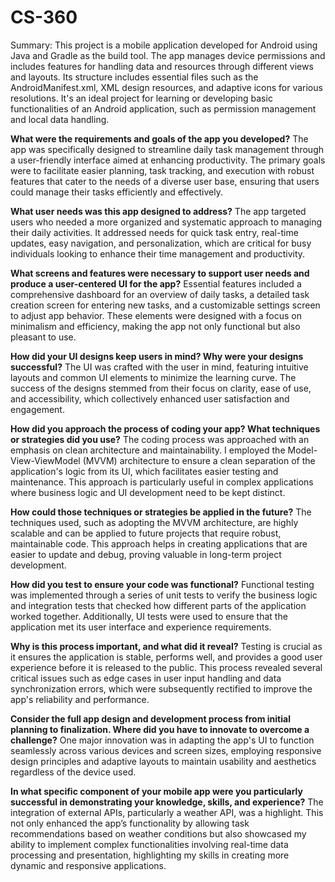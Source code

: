 # CS-360

Summary: This project is a mobile application developed for Android using Java and Gradle as the build tool. The app manages device permissions and includes features for handling data and resources through different views and layouts. Its structure includes essential files such as the AndroidManifest.xml, XML design resources, and adaptive icons for various resolutions. It's an ideal project for learning or developing basic functionalities of an Android application, such as permission management and local data handling.

**What were the requirements and goals of the app you developed?**
The app was specifically designed to streamline daily task management through a user-friendly interface aimed at enhancing productivity. The primary goals were to facilitate easier planning, task tracking, and execution with robust features that cater to the needs of a diverse user base, ensuring that users could manage their tasks efficiently and effectively.

**What user needs was this app designed to address?**
The app targeted users who needed a more organized and systematic approach to managing their daily activities. It addressed needs for quick task entry, real-time updates, easy navigation, and personalization, which are critical for busy individuals looking to enhance their time management and productivity.

**What screens and features were necessary to support user needs and produce a user-centered UI for the app?**
Essential features included a comprehensive dashboard for an overview of daily tasks, a detailed task creation screen for entering new tasks, and a customizable settings screen to adjust app behavior. These elements were designed with a focus on minimalism and efficiency, making the app not only functional but also pleasant to use.

**How did your UI designs keep users in mind? Why were your designs successful?**
The UI was crafted with the user in mind, featuring intuitive layouts and common UI elements to minimize the learning curve. The success of the designs stemmed from their focus on clarity, ease of use, and accessibility, which collectively enhanced user satisfaction and engagement.

**How did you approach the process of coding your app? What techniques or strategies did you use?**
The coding process was approached with an emphasis on clean architecture and maintainability. I employed the Model-View-ViewModel (MVVM) architecture to ensure a clean separation of the application's logic from its UI, which facilitates easier testing and maintenance. This approach is particularly useful in complex applications where business logic and UI development need to be kept distinct.

**How could those techniques or strategies be applied in the future?**
The techniques used, such as adopting the MVVM architecture, are highly scalable and can be applied to future projects that require robust, maintainable code. This approach helps in creating applications that are easier to update and debug, proving valuable in long-term project development.

**How did you test to ensure your code was functional?**
Functional testing was implemented through a series of unit tests to verify the business logic and integration tests that checked how different parts of the application worked together. Additionally, UI tests were used to ensure that the application met its user interface and experience requirements.

**Why is this process important, and what did it reveal?**
Testing is crucial as it ensures the application is stable, performs well, and provides a good user experience before it is released to the public. This process revealed several critical issues such as edge cases in user input handling and data synchronization errors, which were subsequently rectified to improve the app's reliability and performance.

**Consider the full app design and development process from initial planning to finalization. Where did you have to innovate to overcome a challenge?**
One major innovation was in adapting the app's UI to function seamlessly across various devices and screen sizes, employing responsive design principles and adaptive layouts to maintain usability and aesthetics regardless of the device used.

**In what specific component of your mobile app were you particularly successful in demonstrating your knowledge, skills, and experience?**
The integration of external APIs, particularly a weather API, was a highlight. This not only enhanced the app’s functionality by allowing task recommendations based on weather conditions but also showcased my ability to implement complex functionalities involving real-time data processing and presentation, highlighting my skills in creating more dynamic and responsive applications.
